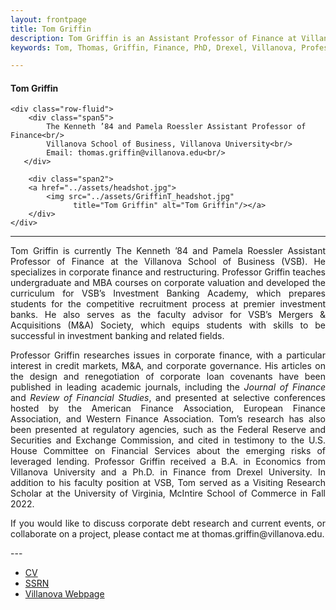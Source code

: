 ```yaml
---
layout: frontpage
title: Tom Griffin
description: Tom Griffin is an Assistant Professor of Finance at Villanova University
keywords: Tom, Thomas, Griffin, Finance, PhD, Drexel, Villanova, Professor

---
```

<div class="container">
<h4><a name="contact"></a>Tom Griffin</h4>

    <div class="row-fluid">
        <div class="span5">
            The Kenneth ’84 and Pamela Roessler Assistant Professor of Finance<br/>
            Villanova School of Business, Villanova University<br/>
            Email: thomas.griffin@villanova.edu<br/>
       </div>
       
        <div class="span2">
        <a href="../assets/headshot.jpg">
            <img src="../assets/GriffinT_headshot.jpg"
                  title="Tom Griffin" alt="Tom Griffin"/></a>
        </div>
    </div>
</div>

---
<div align="justify"> 
    
<p>Tom Griffin is currently The Kenneth ’84 and Pamela Roessler Assistant Professor of Finance at the Villanova School of Business (VSB). He specializes in corporate finance and restructuring. Professor Griffin teaches undergraduate and MBA courses on corporate valuation and developed the curriculum for VSB’s Investment Banking Academy, which prepares students for the competitive recruitment process at premier investment banks. He also serves as the faculty advisor for VSB’s Mergers & Acquisitions (M&A) Society, which equips students with skills to be successful in investment banking and related fields. </p>

<p>Professor Griffin researches issues in corporate finance, with a particular interest in credit markets, M&A, and corporate governance. His articles on the design and renegotiation of corporate loan covenants have been published in leading academic journals, including the <i>Journal of Finance</i> and <i>Review of Financial Studies</i>, and presented at selective conferences hosted by the American Finance Association, European Finance Association, and Western Finance Association. Tom’s research has also been presented at regulatory agencies, such as the Federal Reserve and Securities and Exchange Commission, and cited in testimony to the U.S. House Committee on Financial Services about the emerging risks of leveraged lending. 
Professor Griffin received a B.A. in Economics from Villanova University and a Ph.D. in Finance from Drexel University. In addition to his faculty position at VSB, Tom served as a Visiting Research Scholar at the University of Virginia, McIntire School of Commerce in Fall 2022.
</p>

<p>If you would like to discuss corporate debt research and current events, or collaborate on a project, please contact me at thomas.griffin@villanova.edu.</p>

</div>
---
<div class="navbar">
  <div class="navbar-inner">
      <ul class="nav">
          <li><a href="{{ BASE_PATH }}/assets/GriffinT_CV.pdf">CV</a></li>
          <li><a href="https://papers.ssrn.com/sol3/cf_dev/AbsByAuth.cfm?per_id=2172098">SSRN</a></li>
          <li><a href="https://www1.villanova.edu/university/business/faculty-and-research/faculty-by-department/biodetail.html?mail=thomas.griffin@villanova.edu&xsl=bio_long">Villanova Webpage</a></li>
      </ul>
  </div>
</div>
